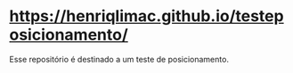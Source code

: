 # https://henriqlimac.github.io/testeposicionamento/
Esse repositório é destinado a um teste de posicionamento.
